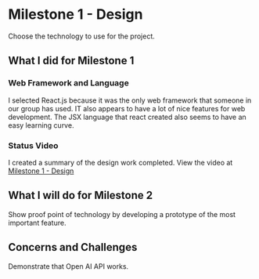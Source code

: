 # Milestone 1 - Design 

Choose the technology to use for the project.


## What I did for Milestone 1

### Web Framework and Language

I selected React.js because it was the only web framework that someone in our group has used. IT also appears to have a lot of nice features for web development.
The JSX language that react created also seems to have an easy learning curve.

### Status Video 

I created a summary of the design work completed.  View the video at 
[Milestone 1 - Design](Video.md)


## What I will do for Milestone 2

Show proof point of technology by developing a prototype of the most important feature.


## Concerns and Challenges

Demonstrate that Open AI API works.


